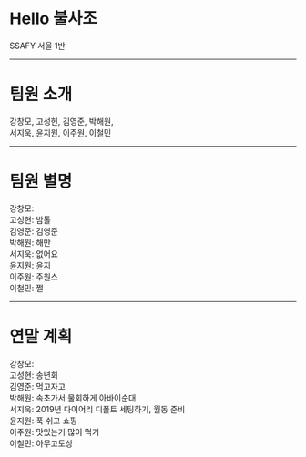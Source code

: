 # Hello 불사조
SSAFY 서울 1반


---

# 팀원 소개
강창모, 고성현, 김영준, 박해원,<br>서지욱, 윤지원, 이주원, 이철민

---

# 팀원 별명
강창모: <br>
고성현: 밤톨<br>
김영준: 김영준<br>
박해원: 해만<br>
서지욱: 없어요<br>
윤지원: 윤지<br>
이주원: 주원스<br>
이철민: 쩔

---

# 연말 계획
강창모: <br>
고성현: 송년회<br>
김영준: 먹고자고<br>
박해원: 속초가서 물회하게 아바이순대<br>
서지욱: 2019년 다이어리 디폴트 세팅하기, 월동 준비<br>
윤지원: 푹 쉬고 쇼핑<br>
이주원: 맛있는거 많이 먹기<br>
이철민: 아무고토상
